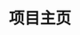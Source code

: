 ---
home: true
icon: home
title: 项目主页
heroImage: https://theme-hope-assets.vuejs.press/logo.svg
bgImage: https://theme-hope-assets.vuejs.press/bg/6-light.svg
bgImageDark: https://theme-hope-assets.vuejs.press/bg/6-dark.svg
bgImageStyle:
  background-attachment: fixed
heroText: 绝区零自动化
tagline: 一个让您解放双手的全自动刷图脚本
actions:
  - text: 使用指南
    icon: lightbulb
    link: ./demo/
    type: primary

  - text: 文档
    link: ./demo/deploy.html

highlights:
  - header: 易于安装
    image: /assets/image/box.svg
    bgImage: https://theme-hope-assets.vuejs.press/bg/3-light.svg
    bgImageDark: https://theme-hope-assets.vuejs.press/bg/3-dark.svg
    highlights:
      - title: 运行 <code>start.exe</code> 即可部署配套的 <code>Python</code> 开发环境

  - header: 长期维护的社区文档
    description: 我们会长期更新文档内容，为您的游戏脚本配置提供帮助
    image: /assets/image/markdown.svg
    bgImage: https://theme-hope-assets.vuejs.press/bg/2-light.svg
    bgImageDark: https://theme-hope-assets.vuejs.press/bg/2-dark.svg
    bgImageStyle:
      background-repeat: repeat
      background-size: initial
    features:
      - title: 定制战斗
        icon: clipboard-check
        details: 可以自行设定角色出招
        link: https://theme-hope.vuejs.press/zh/guide/markdown/others.html#link-check

      - title: 简洁界面
        icon: box-archive
        details: 基于终端的简洁界面
        link: https://theme-hope.vuejs.press/zh/guide/markdown/stylize/hint.html

      - title: 清晰警告
        icon: bell
        details: 提供时间戳和报错内容，你的问题，一目了然
        link: https://theme-hope.vuejs.press/zh/guide/markdown/stylize/alert.html

      - title: 分类管理
        icon: table-columns
        details: 我们的数据集分类明确，方便开发者定制
        link: https://theme-hope.vuejs.press/zh/guide/markdown/content/tabs.html

      - title: 扩展支持
        icon: puzzle-piece
        details: 您也可以修改脚本来达到您想要的效果
        link: https://theme-hope.vuejs.press/zh/guide/component/grammar.html


  - header: 新功能
    image: /assets/image/features.svg
    bgImage: https://theme-hope-assets.vuejs.press/bg/1-light.svg
    bgImageDark: https://theme-hope-assets.vuejs.press/bg/1-dark.svg
    features:
      - title: 出招表
        icon: network-wired
        details: 我们更新了多位角色的出招表
        link: https://theme-hope.vuejs.press/zh/guide/feature/catalog.html

  - header: 高级
    description: 增强脚本运行的功能
    image: /assets/image/advanced.svg
    bgImage: https://theme-hope-assets.vuejs.press/bg/4-light.svg
    bgImageDark: https://theme-hope-assets.vuejs.press/bg/4-dark.svg
    highlights:
      - title: 截图标注
        icon: dumbbell
        details:  您可以自行通过接口截图来标注数据集
        link: https://theme-hope.vuejs.press/zh/guide/advanced/seo.html

copyright: false
footer: 使用 <a href="https://theme-hope.vuejs.press/zh/" target="_blank">VuePress Theme Hope</a> 主题 | MIT 协议, 版权所有 © 2019-至今 Mr.Hope
---